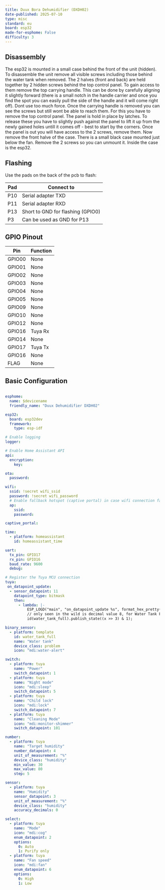 ```yaml
---
title: Duux Bora Dehumidifier (DXDH02)
date-published: 2025-07-10
type: misc
standard: eu
board: esp32
made-for-esphome: False
difficulty: 3
---
```


## Disassembly

The esp32 is mounted in a small case behind the front of the unit (hidden). To disassemble the unit remove all visible screws including those behind the water tank when removed. The 2 halves (front and back) are held together by 2 hidden screws behind the top control panel. To gain access to them remove the top carrying handle. This can be done by carefully aligning it slightly forward (there is a small notch in the handle carrier and once you find the spot you can easily pull the side of the handle and it will come right off). Dont use too much force. Once the carrying handle is removed you can see the screws but still wont be able to reach them. For this you have to remove the top control panel. The panel is hold in place by latches. To release these you have to slightly push against the panel to lift it up from the newly gained holes untill it comes off - best to start by the corners. Once the panel is out you will have access to the 2 screws, remove them. Now remove the front halve of the case. There is a small black case mounted just below the fan. Remove the 2 screws so you can unmount it. Inside the case is the esp32.

## Flashing

Use the pads on the back of the pcb to flash:

| Pad       | Connect to                        |
| --------- | --------------------------------- |
| P10       | Serial adapter TXD                |
| P11       | Serial adapter RXD                |
| P13       | Short to GND for flashing (GPIO0) |
| P3        | Can be used as GND for P13        |

## GPIO Pinout

| Pin    | Function   |
| ------ | ---------- |
| GPIO00 | None       |
| GPIO01 | None       |
| GPIO02 | None       |
| GPIO03 | None       |
| GPIO04 | None       |
| GPIO05 | None       |
| GPIO09 | None       |
| GPIO10 | None       |
| GPIO12 | None       |
| GPIO16 | Tuya Rx    |
| GPIO14 | None       |
| GPIO17 | Tuya Tx    |
| GPIO16 | None       |
|  FLAG  | None       |

## Basic Configuration

```yaml

esphome:
  name: $devicename
  friendly_name: "Duux Dehumidifier DXDH02"

esp32:
  board: esp32dev
  framework:
    type: esp-idf

# Enable logging
logger:

# Enable Home Assistant API
api:
  encryption:
    key:

ota:
  password:

wifi:
  ssid: !secret wifi_ssid
  password: !secret wifi_password
  # Enable fallback hotspot (captive portal) in case wifi connection fails
  ap:
    ssid:
    password:

captive_portal:

time:
  - platform: homeassistant
    id: homeassistant_time

uart:
  tx_pin: GPIO17
  rx_pin: GPIO16
  baud_rate: 9600
  debug:

# Register the Tuya MCU connection
tuya:
 on_datapoint_update:
  - sensor_datapoint: 11
    datapoint_type: bitmask
    then:
      - lambda: |-
          ESP_LOGD("main", "on_datapoint_update %s", format_hex_pretty(x).c_str());
          // only seen in the wild is decimal value 8, for Water Tank Full
          id(water_tank_full).publish_state((x >> 3) & 1);

binary_sensor:
  - platform: template
    id: water_tank_full
    name: "Water tank"
    device_class: problem
    icon: "mdi:water-alert"

switch:
  - platform: tuya
    name: "Power"
    switch_datapoint: 1
  - platform: tuya
    name: "Night mode"
    icon: "mdi:sleep"
    switch_datapoint: 5
  - platform: tuya
    name: "Child lock"
    icon: "mdi:lock"
    switch_datapoint: 7
  - platform: tuya
    name: "Cleaning Mode"
    icon: "mdi:monitor-shimmer"
    switch_datapoint: 101

number:
  - platform: tuya
    name: "Target humidity"
    number_datapoint: 4
    unit_of_measurement: "%"
    device_class: "humidity"
    min_value: 30
    max_value: 80
    step: 5

sensor:
  - platform: tuya
    name: "Humidity"
    sensor_datapoint: 3
    unit_of_measurement: "%"
    device_class: "humidity"
    accuracy_decimals: 0

select:
  - platform: tuya
    name: "Mode"
    icon: "mdi:cog"
    enum_datapoint: 2
    options:
      0: Auto
      1: Purify only
  - platform: tuya
    name: "Fan speed"
    icon: "mdi:fan"
    enum_datapoint: 6
    options:
      0: High
      1: Low

```

